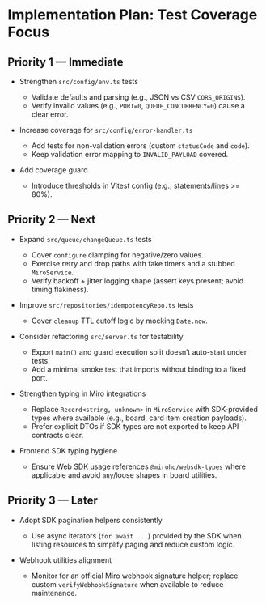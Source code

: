 # Implementation Plan: Test Coverage Focus

## Priority 1 — Immediate

- Strengthen `src/config/env.ts` tests
    - Validate defaults and parsing (e.g., JSON vs CSV `CORS_ORIGINS`).
    - Verify invalid values (e.g., `PORT=0`, `QUEUE_CONCURRENCY=0`) cause a clear error.

- Increase coverage for `src/config/error-handler.ts`
    - Add tests for non-validation errors (custom `statusCode` and `code`).
    - Keep validation error mapping to `INVALID_PAYLOAD` covered.

- Add coverage guard
    - Introduce thresholds in Vitest config (e.g., statements/lines >= 80%).

## Priority 2 — Next

- Expand `src/queue/changeQueue.ts` tests
    - Cover `configure` clamping for negative/zero values.
    - Exercise retry and drop paths with fake timers and a stubbed `MiroService`.
    - Verify backoff + jitter logging shape (assert keys present; avoid timing flakiness).

- Improve `src/repositories/idempotencyRepo.ts` tests
    - Cover `cleanup` TTL cutoff logic by mocking `Date.now`.

- Consider refactoring `src/server.ts` for testability
    - Export `main()` and guard execution so it doesn’t auto-start under tests.
    - Add a minimal smoke test that imports without binding to a fixed port.

- Strengthen typing in Miro integrations
    - Replace `Record<string, unknown>` in `MiroService` with SDK-provided types where available (e.g., board, card item creation payloads).
    - Prefer explicit DTOs if SDK types are not exported to keep API contracts clear.

- Frontend SDK typing hygiene
    - Ensure Web SDK usage references `@mirohq/websdk-types` where applicable and avoid `any`/loose shapes in board utilities.

## Priority 3 — Later

- Adopt SDK pagination helpers consistently
    - Use async iterators (`for await ...`) provided by the SDK when listing resources to simplify paging and reduce custom logic.

- Webhook utilities alignment
    - Monitor for an official Miro webhook signature helper; replace custom `verifyWebhookSignature` when available to reduce maintenance.
